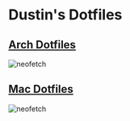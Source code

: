 # Dustin's Dotfiles

## [Arch Dotfiles](https://github.com/dustinrouillard/dotfiles/tree/arch)

![neofetch](https://dustin.pics/623f4dbf8c64cab2.png)

## [Mac Dotfiles](https://github.com/dustinrouillard/dotfiles/tree/mac)

![neofetch](https://dustin.pics/c878a6610a081c3f.png)
